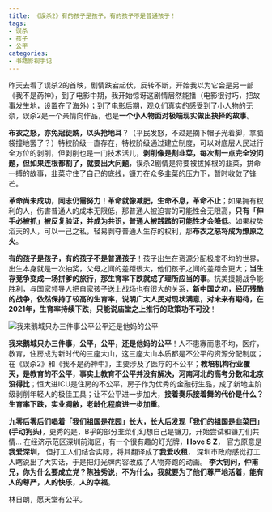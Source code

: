 ```yaml
---
title: 《误杀2》有的孩子是孩子，有的孩子不是普通孩子！
tags: 
- 误杀
- 孩子
- 公平
categories:
- 书籍影视手记
---
```




昨天去看了误杀2的首映，剧情跌宕起伏，反转不断，开始我以为它会是另一部《我不是药神》，到了电影中期，我开始惊讶这剧情居然能播（电影很讨巧，把故事发生地，设置在了海外）；到了电影后期，观众们真实的感受到了小人物的无奈，误杀2是一个亲情向作品，也是**一个小人物面对极端现实做出抉择的故事**。



**布衣之怒，亦免冠徒跣，以头抢地耳**？（平民发怒，不过是摘下帽子光着脚，拿脑袋撞地罢了？）特权阶级一直存在，特权阶级通过建立制度，可以对底层人民进行全方位的剥削，但剥削也是一门技术活儿，**剥削像是割韭菜，每次割一点完全没问题，但如果连根都割了，就要出大问题**，误杀2剧情是将要被拔掉根的韭菜，拼命一搏的故事，韭菜守住了自己的底线，镰刀在众多韭菜的压力下，暂时收敛了锋芒。



**革命尚未成功，同志仍需努力！革命就像减肥，生命不息，革命不止**；如果拥有权利的人，伤害普通人的成本无限低，那普通人被迫害的可能性会无限高，**只有「伸手必被抓」被反复验证，并成为共识，普通人被践踏的可能性才会降低**。如果权势滔天的人，可以一己之私，轻易剥夺普通人生存的权利，那**布衣之怒将成为燎原之火**。



**有的孩子是孩子，有的孩子不是普通孩子**！孩子出生在资源分配极度不均的世界，出生本身就是一次抽奖，父母之间的差距很大，他们孩子之间的差距会更大；**当生存竞争变成一场拼爹的旅行，那生育率下跌就成了理所应当的事**。抗美援朝战争能胜利，与国家领导人把自家孩子送上战场也有很大的关系，**新中国之初，经历残酷的战争，依然保持了较高的生育率，说明广大人民对现状满意，对未来有期待，在2021年，生育率持续下跌，只能说庙堂之上推行的政策功不可没**！

![我来鹅城只办三件事公平公平还是他妈的公平](https://cdn.fangyuanxiaozhan.com/assets/1639811427504zSyJbFdX.png)

**我来鹅城只办三件事，公平，公平，还是他妈的公平**！人不患寡而患不均，医疗，教育，住房成为新时代的三座大山，这三座大山本质都是不公平的资源分配制度；在《误杀2》和《我不是药神中》，主要涉及了医疗的不公平；**教培机构行业覆灭，是教育的不公平，事实上教育不公平并没有解决，河南河北的高考分数和北京没得比**；恒大进ICU是住房的不公平，房子作为优秀的金融衍生品，成了新地主阶级剥削年轻人的极佳工具；让不公平进一步加大，**接着奏乐接着舞的代价是什么？生育率下跌，实业凋敝，老龄化程度进一步加重**。



**九零后零后们唱着「我们祖国是花园」长大，长大后发现「我们的祖国是韭菜田」(手动狗头)**，更秀的是，B乎的部分韭菜们幻想自己是镰刀，开始尝试和镰刀们共情... 在经济示范区深圳前海区，有一个很有趣的灯光牌，**I love S Z**， 官方原意是**我爱深圳**， 但打工人们结合实际，将其翻译成了**我爱收租**， 深圳市政府感觉打工人瞎说出了大实话，于是把灯光牌内容改成了人物奔跑的动画。   **李大钊问，仲甫兄，你为什么要成立党？陈独秀说，不为什么，我就要为了他们尊严地活着，能有人的尊严，人的快乐，人的幸福**。



林日朗，愿天堂有公平。











